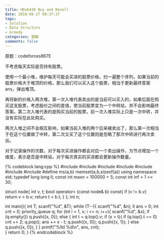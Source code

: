 ```yaml
---
title: HDu6438 Buy and Resell
date: 2018-08-27 08:37:37
tags: 
- Solution
- Data Structure
- Greedy
categories: 题解
comments: false
---
```


原题：codeforces867E

不考虑每天实际是否持有股票。

使用一个最小堆，维护每天可能会买进的股票价格，扫一遍整个序列，如果当前的股票价格大于堆顶的价格，那么我们可以买入这个股票，相当于更新最终答案ans，弹出堆顶。

再将新的价格入两次堆，第一次入堆代表卖出的是当前可以买入的，如果后面在购买这支股票，考虑股价之间的差值，使当前股票变为一个中转站，并不会影响最终答案。第二次入堆代表的是购买当前的股票，前一次入堆实际上只是一次中转，并没有实际在此处购买。

两次入堆之间不会相互影响，如果当前入堆的两个后来被卖出了，那么第一次相当于在这个位置做了中转，第二次又买了这个位置则是忽略了那次中转进行再次卖出。

对于记录操作的次数，对于每次买进操作都会对应一个卖出操作，为节点增加一个维度，表示是否是中转站，对于每次真实的买进都会更新操作数量。

<!--more-->

{% codeblock lang:cpp %}
#include <cstdio>
#include <cstring>
#include <algorithm>
#include <queue>
#include <queue>
#include <functional>
#include <set>
#define ms(a,b) memset(a,b,sizeof(a))
using namespace std;
typedef long long ll;
const int maxn = 100000 + 5;
const int inf = 1 << 30;

struct node{
    int v, t;
    bool operator< (const node& b) const{
        if (v != b.v) return v > b.v;
        return t < b.t;
    }
};
int n;

int main(){
    int T; scanf("%d", &T);
    while (T--){
        scanf("%d", &n);
        ll ans = 0; int cnt = 0;
        priority_queue<node> q;
        for (int i = 1, x; i <= n; i++){
            scanf("%d", &x);
            if (q.empty()) q.push({x, 0});
            else {
                int t = q.top().v;
                if (x > t){
                    if (q.top().t == 0) cnt += 2;
                    q.pop();
                    ans += x - t;
                    q.push({x, 0}); q.push({x, 1});
                }
                else q.push({x, 0});
            }
        }
        printf("%lld %d\n", ans, cnt);  
    }
    return 0;
}
{% endcodeblock %}